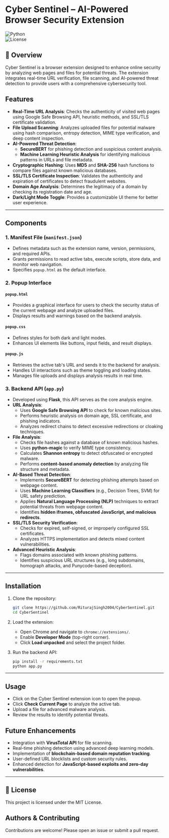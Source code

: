 # Cyber Sentinel – AI-Powered Browser Security Extension

![Python](https://img.shields.io/badge/Python-3.8%2B-green.svg)  
![License](https://img.shields.io/badge/License-MIT-brightgreen.svg)  

## 📌 Overview

Cyber Sentinel is a browser extension designed to enhance online security by analyzing web pages and files for potential threats. The extension integrates real-time URL verification, file scanning, and AI-powered threat detection to provide users with a comprehensive cybersecurity tool.

## Features

- **Real-Time URL Analysis**: Checks the authenticity of visited web pages using Google Safe Browsing API, heuristic methods, and SSL/TLS certificate validation.
- **File Upload Scanning**: Analyzes uploaded files for potential malware using hash comparison, entropy detection, MIME type verification, and deep content inspection.
- **AI-Powered Threat Detection**:
  - **SecureBERT** for phishing detection and suspicious content analysis.
  - **Machine Learning Heuristic Analysis** for identifying malicious patterns in URLs and file metadata.
- **Cryptographic Hashing**: Uses **MD5** and **SHA-256** hash functions to compare files against known malicious databases.
- **SSL/TLS Certificate Inspection**: Validates the authenticity and expiration of certificates to detect fraudulent websites.
- **Domain Age Analysis**: Determines the legitimacy of a domain by checking its registration date and age.
- **Dark/Light Mode Toggle**: Provides a customizable UI theme for better user experience.

---

## Components

### 1. Manifest File (`manifest.json`)

- Defines metadata such as the extension name, version, permissions, and required APIs.
- Grants permissions to read active tabs, execute scripts, store data, and monitor web navigation.
- Specifies `popup.html` as the default interface.

### 2. Popup Interface

#### `popup.html`

- Provides a graphical interface for users to check the security status of the current webpage and analyze uploaded files.
- Displays results and warnings based on the backend analysis.

#### `popup.css`

- Defines styles for both dark and light modes.
- Enhances UI elements like buttons, input fields, and result displays.

#### `popup.js`

- Retrieves the active tab's URL and sends it to the backend for analysis.
- Handles UI interactions such as theme toggling and loading states.
- Manages file uploads and displays analysis results in real time.

### 3. Backend API (`app.py`)

- Developed using **Flask**, this API serves as the core analysis engine.
- **URL Analysis**:
  - Uses **Google Safe Browsing API** to check for known malicious sites.
  - Performs heuristic analysis on domain age, SSL certificate, and phishing indicators.
  - Analyzes redirect chains to detect excessive redirections or cloaking techniques.
- **File Analysis**:
  - Checks file hashes against a database of known malicious hashes.
  - Uses **python-magic** to verify MIME type consistency.
  - Calculates **Shannon entropy** to detect obfuscated or encrypted malware.
  - Performs **content-based anomaly detection** by analyzing file structure and metadata.
- **AI-Based Threat Detection**:
  - Implements **SecureBERT** for detecting phishing attempts based on webpage content.
  - Uses **Machine Learning Classifiers** (e.g., Decision Trees, SVM) for URL safety prediction.
  - Applies **Natural Language Processing (NLP)** techniques to extract potential threats from webpage content.
  - Identifies **hidden iframes, obfuscated JavaScript, and malicious redirects**.
- **SSL/TLS Security Verification**:
  - Checks for expired, self-signed, or improperly configured SSL certificates.
  - Analyzes HTTPS implementation and detects mixed content vulnerabilities.
- **Advanced Heuristic Analysis**:
  - Flags domains associated with known phishing patterns.
  - Identifies suspicious URL structures (e.g., long subdomains, homograph attacks, and Punycode-based deception).

---

## Installation

1. Clone the repository:

   ```bash
   git clone https://github.com/RiturajSingh2004/CyberSentinel.git
   cd CyberSentinel
   ```

2. Load the extension:

   - Open Chrome and navigate to `chrome://extensions/`.
   - Enable **Developer Mode** (top-right corner).
   - Click **Load unpacked** and select the project folder.

3. Run the backend API:

   ```bash
   pip install -r requirements.txt
   python app.py
   ```
---
## Usage

- Click on the Cyber Sentinel extension icon to open the popup.
- Click **Check Current Page** to analyze the active tab.
- Upload a file for advanced malware analysis.
- Review the results to identify potential threats.

## Future Enhancements

- Integration with **VirusTotal API** for file scanning.
- Real-time phishing detection using advanced deep learning models.
- Implementation of **blockchain-based domain reputation tracking**.
- User-defined URL blocklists and custom security rules.
- Enhanced detection for **JavaScript-based exploits and zero-day vulnerabilities**.
---

## 📜 License

This project is licensed under the MIT License.

## Authors & Contributing

Contributions are welcome! Please open an issue or submit a pull request.

